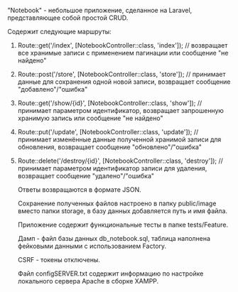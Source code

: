 "Notebook"  - небольшое приложение, сделанное на Laravel, представляющее собой простой CRUD. 

Содержит следующие маршруты:

1) Route::get('/index', [NotebookController::class, 'index']); 
   // возвращает все хранимые записи с применением пагинации или сообщение "не найдено"
   
2) Route::post('/store', [NotebookController::class, 'store']);
   // принимает данные для сохранения одной новой записи, возвращает сообщение "добавлено"/"ошибка"
    
3) Route::get('/show/{id}', [NotebookController::class, 'show']);
   // принимает параметром идентификатор, возвращает запрошенную хранимую запись или сообщение "не найдено"
    
4) Route::put('/update', [NotebookController::class, 'update']);
   // принимает изменённые данные полученной хранимой записи для обновления, возвращает сообщение "обновлено"/"ошибка"
   
5) Route::delete('/destroy/{id}', [NotebookController::class, 'destroy']); 
   // принимает параметром идентификатор записи для удаления, возвращает сообщение "удалено"/"ошибка"

   Ответы возвращаются в формате JSON.

   Сохранение полученных файлов настроено в папку public/image вместо папки storage, в базу данных добавляется путь и имя файла.
   
   Приложение содержит функциональные тесты в папке tests/Feature.

   Дамп - файл базы данных db_notebook.sql, таблица наполнена фейковыми данными с использованием Factory.

   CSRF - токены отключены.

   Файл configSERVER.txt содержит информацию по настройке локального сервера Apache в сборке XAMPP.

    
